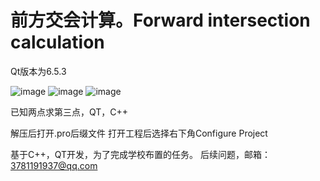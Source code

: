 # 前方交会计算。Forward intersection calculation
Qt版本为6.5.3

![image](https://github.com/user-attachments/assets/686ed9a0-3a9d-435d-9d1c-99272424a785)
![image](https://github.com/user-attachments/assets/b1e982c0-ea62-4605-a513-b03f6f8f277e)
![image](https://github.com/user-attachments/assets/083b3b48-78e6-43a7-904f-d2d400be1f83)

已知两点求第三点，QT，C++

解压后打开.pro后缀文件
打开工程后选择右下角Configure Project

基于C++，QT开发，为了完成学校布置的任务。
后续问题，邮箱：3781191937@qq.com
